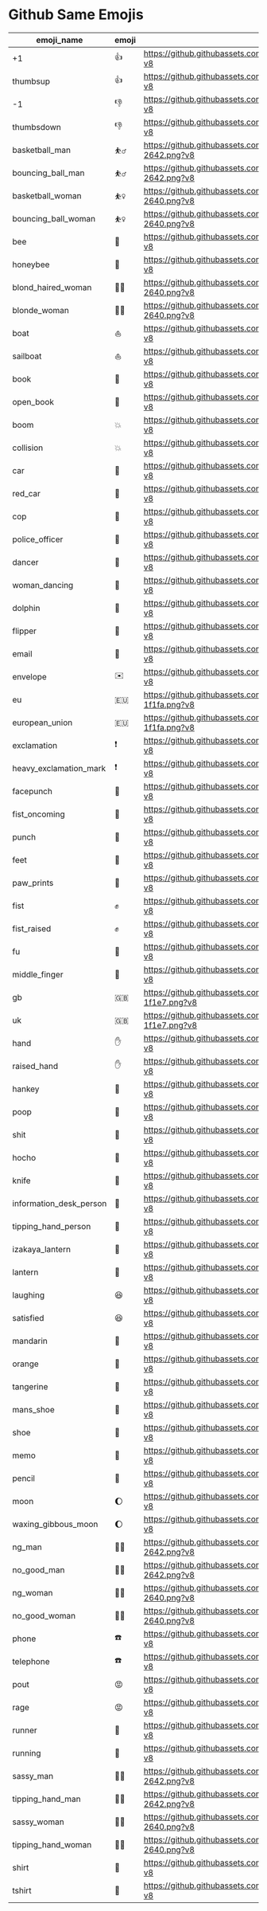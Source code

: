 # Github Same Emojis

|emoji_name|emoji|url|
|---|---|---|
|+1|:+1:|https://github.githubassets.com/images/icons/emoji/unicode/1f44d.png?v8|
|thumbsup|:thumbsup:|https://github.githubassets.com/images/icons/emoji/unicode/1f44d.png?v8|
|-1|:-1:|https://github.githubassets.com/images/icons/emoji/unicode/1f44e.png?v8|
|thumbsdown|:thumbsdown:|https://github.githubassets.com/images/icons/emoji/unicode/1f44e.png?v8|
|basketball_man|:basketball_man:|https://github.githubassets.com/images/icons/emoji/unicode/26f9-2642.png?v8|
|bouncing_ball_man|:bouncing_ball_man:|https://github.githubassets.com/images/icons/emoji/unicode/26f9-2642.png?v8|
|basketball_woman|:basketball_woman:|https://github.githubassets.com/images/icons/emoji/unicode/26f9-2640.png?v8|
|bouncing_ball_woman|:bouncing_ball_woman:|https://github.githubassets.com/images/icons/emoji/unicode/26f9-2640.png?v8|
|bee|:bee:|https://github.githubassets.com/images/icons/emoji/unicode/1f41d.png?v8|
|honeybee|:honeybee:|https://github.githubassets.com/images/icons/emoji/unicode/1f41d.png?v8|
|blond_haired_woman|:blond_haired_woman:|https://github.githubassets.com/images/icons/emoji/unicode/1f471-2640.png?v8|
|blonde_woman|:blonde_woman:|https://github.githubassets.com/images/icons/emoji/unicode/1f471-2640.png?v8|
|boat|:boat:|https://github.githubassets.com/images/icons/emoji/unicode/26f5.png?v8|
|sailboat|:sailboat:|https://github.githubassets.com/images/icons/emoji/unicode/26f5.png?v8|
|book|:book:|https://github.githubassets.com/images/icons/emoji/unicode/1f4d6.png?v8|
|open_book|:open_book:|https://github.githubassets.com/images/icons/emoji/unicode/1f4d6.png?v8|
|boom|:boom:|https://github.githubassets.com/images/icons/emoji/unicode/1f4a5.png?v8|
|collision|:collision:|https://github.githubassets.com/images/icons/emoji/unicode/1f4a5.png?v8|
|car|:car:|https://github.githubassets.com/images/icons/emoji/unicode/1f697.png?v8|
|red_car|:red_car:|https://github.githubassets.com/images/icons/emoji/unicode/1f697.png?v8|
|cop|:cop:|https://github.githubassets.com/images/icons/emoji/unicode/1f46e.png?v8|
|police_officer|:police_officer:|https://github.githubassets.com/images/icons/emoji/unicode/1f46e.png?v8|
|dancer|:dancer:|https://github.githubassets.com/images/icons/emoji/unicode/1f483.png?v8|
|woman_dancing|:woman_dancing:|https://github.githubassets.com/images/icons/emoji/unicode/1f483.png?v8|
|dolphin|:dolphin:|https://github.githubassets.com/images/icons/emoji/unicode/1f42c.png?v8|
|flipper|:flipper:|https://github.githubassets.com/images/icons/emoji/unicode/1f42c.png?v8|
|email|:email:|https://github.githubassets.com/images/icons/emoji/unicode/2709.png?v8|
|envelope|:envelope:|https://github.githubassets.com/images/icons/emoji/unicode/2709.png?v8|
|eu|:eu:|https://github.githubassets.com/images/icons/emoji/unicode/1f1ea-1f1fa.png?v8|
|european_union|:european_union:|https://github.githubassets.com/images/icons/emoji/unicode/1f1ea-1f1fa.png?v8|
|exclamation|:exclamation:|https://github.githubassets.com/images/icons/emoji/unicode/2757.png?v8|
|heavy_exclamation_mark|:heavy_exclamation_mark:|https://github.githubassets.com/images/icons/emoji/unicode/2757.png?v8|
|facepunch|:facepunch:|https://github.githubassets.com/images/icons/emoji/unicode/1f44a.png?v8|
|fist_oncoming|:fist_oncoming:|https://github.githubassets.com/images/icons/emoji/unicode/1f44a.png?v8|
|punch|:punch:|https://github.githubassets.com/images/icons/emoji/unicode/1f44a.png?v8|
|feet|:feet:|https://github.githubassets.com/images/icons/emoji/unicode/1f43e.png?v8|
|paw_prints|:paw_prints:|https://github.githubassets.com/images/icons/emoji/unicode/1f43e.png?v8|
|fist|:fist:|https://github.githubassets.com/images/icons/emoji/unicode/270a.png?v8|
|fist_raised|:fist_raised:|https://github.githubassets.com/images/icons/emoji/unicode/270a.png?v8|
|fu|:fu:|https://github.githubassets.com/images/icons/emoji/unicode/1f595.png?v8|
|middle_finger|:middle_finger:|https://github.githubassets.com/images/icons/emoji/unicode/1f595.png?v8|
|gb|:gb:|https://github.githubassets.com/images/icons/emoji/unicode/1f1ec-1f1e7.png?v8|
|uk|:uk:|https://github.githubassets.com/images/icons/emoji/unicode/1f1ec-1f1e7.png?v8|
|hand|:hand:|https://github.githubassets.com/images/icons/emoji/unicode/270b.png?v8|
|raised_hand|:raised_hand:|https://github.githubassets.com/images/icons/emoji/unicode/270b.png?v8|
|hankey|:hankey:|https://github.githubassets.com/images/icons/emoji/unicode/1f4a9.png?v8|
|poop|:poop:|https://github.githubassets.com/images/icons/emoji/unicode/1f4a9.png?v8|
|shit|:shit:|https://github.githubassets.com/images/icons/emoji/unicode/1f4a9.png?v8|
|hocho|:hocho:|https://github.githubassets.com/images/icons/emoji/unicode/1f52a.png?v8|
|knife|:knife:|https://github.githubassets.com/images/icons/emoji/unicode/1f52a.png?v8|
|information_desk_person|:information_desk_person:|https://github.githubassets.com/images/icons/emoji/unicode/1f481.png?v8|
|tipping_hand_person|:tipping_hand_person:|https://github.githubassets.com/images/icons/emoji/unicode/1f481.png?v8|
|izakaya_lantern|:izakaya_lantern:|https://github.githubassets.com/images/icons/emoji/unicode/1f3ee.png?v8|
|lantern|:lantern:|https://github.githubassets.com/images/icons/emoji/unicode/1f3ee.png?v8|
|laughing|:laughing:|https://github.githubassets.com/images/icons/emoji/unicode/1f606.png?v8|
|satisfied|:satisfied:|https://github.githubassets.com/images/icons/emoji/unicode/1f606.png?v8|
|mandarin|:mandarin:|https://github.githubassets.com/images/icons/emoji/unicode/1f34a.png?v8|
|orange|:orange:|https://github.githubassets.com/images/icons/emoji/unicode/1f34a.png?v8|
|tangerine|:tangerine:|https://github.githubassets.com/images/icons/emoji/unicode/1f34a.png?v8|
|mans_shoe|:mans_shoe:|https://github.githubassets.com/images/icons/emoji/unicode/1f45e.png?v8|
|shoe|:shoe:|https://github.githubassets.com/images/icons/emoji/unicode/1f45e.png?v8|
|memo|:memo:|https://github.githubassets.com/images/icons/emoji/unicode/1f4dd.png?v8|
|pencil|:pencil:|https://github.githubassets.com/images/icons/emoji/unicode/1f4dd.png?v8|
|moon|:moon:|https://github.githubassets.com/images/icons/emoji/unicode/1f314.png?v8|
|waxing_gibbous_moon|:waxing_gibbous_moon:|https://github.githubassets.com/images/icons/emoji/unicode/1f314.png?v8|
|ng_man|:ng_man:|https://github.githubassets.com/images/icons/emoji/unicode/1f645-2642.png?v8|
|no_good_man|:no_good_man:|https://github.githubassets.com/images/icons/emoji/unicode/1f645-2642.png?v8|
|ng_woman|:ng_woman:|https://github.githubassets.com/images/icons/emoji/unicode/1f645-2640.png?v8|
|no_good_woman|:no_good_woman:|https://github.githubassets.com/images/icons/emoji/unicode/1f645-2640.png?v8|
|phone|:phone:|https://github.githubassets.com/images/icons/emoji/unicode/260e.png?v8|
|telephone|:telephone:|https://github.githubassets.com/images/icons/emoji/unicode/260e.png?v8|
|pout|:pout:|https://github.githubassets.com/images/icons/emoji/unicode/1f621.png?v8|
|rage|:rage:|https://github.githubassets.com/images/icons/emoji/unicode/1f621.png?v8|
|runner|:runner:|https://github.githubassets.com/images/icons/emoji/unicode/1f3c3.png?v8|
|running|:running:|https://github.githubassets.com/images/icons/emoji/unicode/1f3c3.png?v8|
|sassy_man|:sassy_man:|https://github.githubassets.com/images/icons/emoji/unicode/1f481-2642.png?v8|
|tipping_hand_man|:tipping_hand_man:|https://github.githubassets.com/images/icons/emoji/unicode/1f481-2642.png?v8|
|sassy_woman|:sassy_woman:|https://github.githubassets.com/images/icons/emoji/unicode/1f481-2640.png?v8|
|tipping_hand_woman|:tipping_hand_woman:|https://github.githubassets.com/images/icons/emoji/unicode/1f481-2640.png?v8|
|shirt|:shirt:|https://github.githubassets.com/images/icons/emoji/unicode/1f455.png?v8|
|tshirt|:tshirt:|https://github.githubassets.com/images/icons/emoji/unicode/1f455.png?v8|
